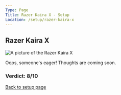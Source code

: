 ```yaml
---
Type: Page
Title: Razer Kaira X - Setup
Location: /setup/razer-kaira-x
---
```


## Razer Kaira X

<div class="img-container-wide"> <img class="setup-image" alt="A picture of the Razer Kaira X" src="https://raw.githubusercontent.com/george-probably/probably.blog/main/Images/setup/razer-kaira-x.webp"> </div>

Oops, someone's eager! Thoughts are coming soon.

### Verdict: 8/10

[Back to setup page](/setup)